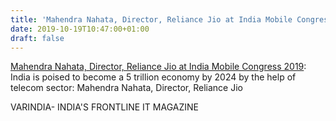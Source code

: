 ```yaml
---
title: 'Mahendra Nahata, Director, Reliance Jio at India Mobile Congress 2019'
date: 2019-10-19T10:47:00+01:00
draft: false
---
```


[Mahendra Nahata, Director, Reliance Jio at India Mobile Congress 2019](https://varindia.com/vedio/mahendra-nahata-director-reliance-jio-at-india-mobile-congress-2019#.XarbwDbNsS4.blogger): India is poised to become a 5 trillion economy by 2024 by the help of telecom sector: Mahendra Nahata, Director, Reliance Jio  
  
VARINDIA- INDIA'S FRONTLINE IT MAGAZINE